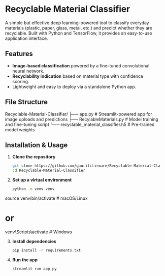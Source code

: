 # Recyclable Material Classifier

A simple but effective deep learning-powered tool to classify everyday materials (plastic, paper, glass, metal, etc.) and predict whether they are recyclable. Built with Python and TensorFlow, it provides an easy-to-use application interface.

## Features
- **Image-based classification** powered by a fine-tuned convolutional neural network.
- **Recyclability indication** based on material type with confidence scoring.
- Lightweight and easy to deploy via a standalone Python app.

## File Structure
Recyclable-Material-Classifier/
├── app.py # Streamlit-powered app for image uploads and predictions
├── RecylableMaterials.py # Model training and fine-tuning script
└── recyclable_material_classifier.h5 # Pre-trained model weights


## Installation & Usage

1. **Clone the repository**  
   ```bash
   git clone https://github.com/gaurititirmare/Recyclable-Material-Classifier.git
   cd Recyclable-Material-Classifier

2. **Set up a virtual environment**
   ```bash
   python -m venv venv
source venv/bin/activate   # macOS/Linux
# or
venv\Scripts\activate      # Windows

3. **Install dependencies**
   ```bash
   pip install -r requirements.txt
   ```
4. **Run the app**
   ```
   streamlit run app.py
```
